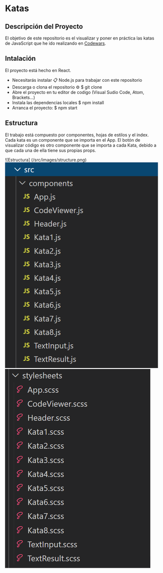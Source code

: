 # Katas

## Descripción del Proyecto

El objetivo de este repositorio es el visualizar y poner en práctica las katas de JavaScript que he ido realizando en [Codewars](https://www.codewars.com/).

## Intalación

El proyecto está hecho en React.

- Necesitarás instalar 📋 Node.js para trabajar con este repositorio
- Descarga o clona el repositorio ⚙️
    $ git clone 
- Abre el proyecto en tu editor de codigo (Visual Sudio Code, Atom, Brackets...)
- Instala las dependencias locales
    $ npm install
- Arranca el proyecto:
    $ npm start

## Estructura 

El trabajo está compuesto por componentes, hojas de estilos y el index. Cada kata es un componente que se importa en el App. 
El botón de visualizar código es otro componente que se importa a cada Kata, debido a que cada una de ella tiene sus propias props.

![Estructura] (/src/images/structure.png)
![Componentes](/src/images/components.png)
![Estilos](/src/images/stylesheets.png)
